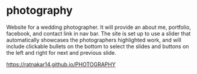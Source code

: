 # photography
Website for a wedding photographer. It will provide an about me, portfolio, facebook, and contact link in nav bar.
The site is set up to use a slider that automatically showcases the photographers highlighted work, and will include clickable bullets on the bottom to select the slides and buttons on the left and right for next and previous slide. 
<script>
window.location = "index.html";
</script>
https://ratnakar14.github.io/PHOTOGRAPHY
